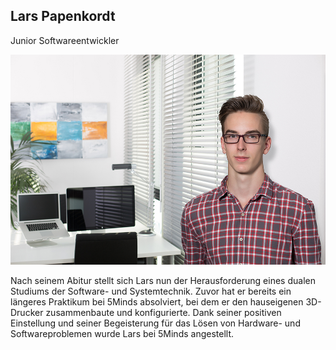 ## Lars Papenkordt

Junior Softwareentwickler

![](/assets/images/about_us/full_image/lars.papenkordt.jpg)

Nach seinem Abitur stellt sich Lars nun der Herausforderung eines dualen Studiums der Software- und Systemtechnik. Zuvor hat er bereits ein längeres Praktikum bei 5Minds absolviert, bei dem er den hauseigenen 3D-Drucker zusammenbaute und konfigurierte. Dank seiner positiven Einstellung und seiner Begeisterung für das Lösen von Hardware- und Softwareproblemen wurde Lars bei 5Minds angestellt.
